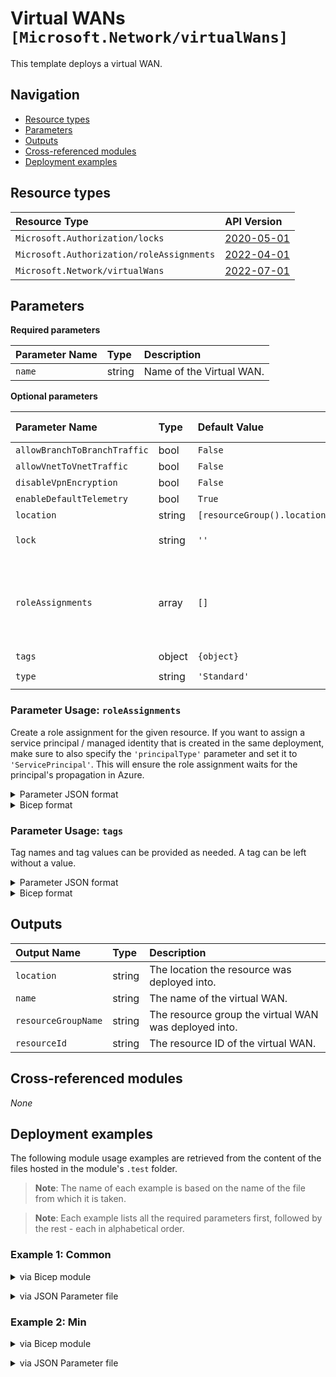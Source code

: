 # Virtual WANs `[Microsoft.Network/virtualWans]`

This template deploys a virtual WAN.

## Navigation

- [Resource types](#Resource-types)
- [Parameters](#Parameters)
- [Outputs](#Outputs)
- [Cross-referenced modules](#Cross-referenced-modules)
- [Deployment examples](#Deployment-examples)

## Resource types

| Resource Type | API Version |
| :-- | :-- |
| `Microsoft.Authorization/locks` | [2020-05-01](https://learn.microsoft.com/en-us/azure/templates/Microsoft.Authorization/2020-05-01/locks) |
| `Microsoft.Authorization/roleAssignments` | [2022-04-01](https://learn.microsoft.com/en-us/azure/templates/Microsoft.Authorization/2022-04-01/roleAssignments) |
| `Microsoft.Network/virtualWans` | [2022-07-01](https://learn.microsoft.com/en-us/azure/templates/Microsoft.Network/2022-07-01/virtualWans) |

## Parameters

**Required parameters**

| Parameter Name | Type | Description |
| :-- | :-- | :-- |
| `name` | string | Name of the Virtual WAN. |

**Optional parameters**

| Parameter Name | Type | Default Value | Allowed Values | Description |
| :-- | :-- | :-- | :-- | :-- |
| `allowBranchToBranchTraffic` | bool | `False` |  | True if branch to branch traffic is allowed. |
| `allowVnetToVnetTraffic` | bool | `False` |  | True if VNET to VNET traffic is allowed. |
| `disableVpnEncryption` | bool | `False` |  | VPN encryption to be disabled or not. |
| `enableDefaultTelemetry` | bool | `True` |  | Enable telemetry via a Globally Unique Identifier (GUID). |
| `location` | string | `[resourceGroup().location]` |  | Location where all resources will be created. |
| `lock` | string | `''` | `['', CanNotDelete, ReadOnly]` | Specify the type of lock. |
| `roleAssignments` | array | `[]` |  | Array of role assignment objects that contain the 'roleDefinitionIdOrName' and 'principalId' to define RBAC role assignments on this resource. In the roleDefinitionIdOrName attribute, you can provide either the display name of the role definition, or its fully qualified ID in the following format: '/providers/Microsoft.Authorization/roleDefinitions/c2f4ef07-c644-48eb-af81-4b1b4947fb11'. |
| `tags` | object | `{object}` |  | Tags of the resource. |
| `type` | string | `'Standard'` | `[Basic, Standard]` | The type of the Virtual WAN. |


### Parameter Usage: `roleAssignments`

Create a role assignment for the given resource. If you want to assign a service principal / managed identity that is created in the same deployment, make sure to also specify the `'principalType'` parameter and set it to `'ServicePrincipal'`. This will ensure the role assignment waits for the principal's propagation in Azure.

<details>

<summary>Parameter JSON format</summary>

```json
"roleAssignments": {
    "value": [
        {
            "roleDefinitionIdOrName": "Reader",
            "description": "Reader Role Assignment",
            "principalIds": [
                "12345678-1234-1234-1234-123456789012", // object 1
                "78945612-1234-1234-1234-123456789012" // object 2
            ]
        },
        {
            "roleDefinitionIdOrName": "/providers/Microsoft.Authorization/roleDefinitions/c2f4ef07-c644-48eb-af81-4b1b4947fb11",
            "principalIds": [
                "12345678-1234-1234-1234-123456789012" // object 1
            ],
            "principalType": "ServicePrincipal"
        }
    ]
}
```

</details>

<details>

<summary>Bicep format</summary>

```bicep
roleAssignments: [
    {
        roleDefinitionIdOrName: 'Reader'
        description: 'Reader Role Assignment'
        principalIds: [
            '12345678-1234-1234-1234-123456789012' // object 1
            '78945612-1234-1234-1234-123456789012' // object 2
        ]
    }
    {
        roleDefinitionIdOrName: '/providers/Microsoft.Authorization/roleDefinitions/c2f4ef07-c644-48eb-af81-4b1b4947fb11'
        principalIds: [
            '12345678-1234-1234-1234-123456789012' // object 1
        ]
        principalType: 'ServicePrincipal'
    }
]
```

</details>
<p>

### Parameter Usage: `tags`

Tag names and tag values can be provided as needed. A tag can be left without a value.

<details>

<summary>Parameter JSON format</summary>

```json
"tags": {
    "value": {
        "Environment": "Non-Prod",
        "Contact": "test.user@testcompany.com",
        "PurchaseOrder": "1234",
        "CostCenter": "7890",
        "ServiceName": "DeploymentValidation",
        "Role": "DeploymentValidation"
    }
}
```

</details>

<details>

<summary>Bicep format</summary>

```bicep
tags: {
    Environment: 'Non-Prod'
    Contact: 'test.user@testcompany.com'
    PurchaseOrder: '1234'
    CostCenter: '7890'
    ServiceName: 'DeploymentValidation'
    Role: 'DeploymentValidation'
}
```

</details>
<p>

## Outputs

| Output Name | Type | Description |
| :-- | :-- | :-- |
| `location` | string | The location the resource was deployed into. |
| `name` | string | The name of the virtual WAN. |
| `resourceGroupName` | string | The resource group the virtual WAN was deployed into. |
| `resourceId` | string | The resource ID of the virtual WAN. |

## Cross-referenced modules

_None_

## Deployment examples

The following module usage examples are retrieved from the content of the files hosted in the module's `.test` folder.
   >**Note**: The name of each example is based on the name of the file from which it is taken.

   >**Note**: Each example lists all the required parameters first, followed by the rest - each in alphabetical order.

<h3>Example 1: Common</h3>

<details>

<summary>via Bicep module</summary>

```bicep
module virtualWans './Network/virtualWans/main.bicep' = {
  name: '${uniqueString(deployment().name, location)}-test-nvwcom'
  params: {
    // Required parameters
    name: '<<namePrefix>>nvwcom001'
    // Non-required parameters
    allowBranchToBranchTraffic: true
    allowVnetToVnetTraffic: true
    disableVpnEncryption: true
    enableDefaultTelemetry: '<enableDefaultTelemetry>'
    lock: 'CanNotDelete'
    roleAssignments: [
      {
        principalIds: [
          '<managedIdentityPrincipalId>'
        ]
        principalType: 'ServicePrincipal'
        roleDefinitionIdOrName: 'Reader'
      }
    ]
    tags: {
      Environment: 'Non-Prod'
      Role: 'DeploymentValidation'
    }
    type: 'Basic'
  }
}
```

</details>
<p>

<details>

<summary>via JSON Parameter file</summary>

```json
{
  "$schema": "https://schema.management.azure.com/schemas/2019-04-01/deploymentParameters.json#",
  "contentVersion": "1.0.0.0",
  "parameters": {
    // Required parameters
    "name": {
      "value": "<<namePrefix>>nvwcom001"
    },
    // Non-required parameters
    "allowBranchToBranchTraffic": {
      "value": true
    },
    "allowVnetToVnetTraffic": {
      "value": true
    },
    "disableVpnEncryption": {
      "value": true
    },
    "enableDefaultTelemetry": {
      "value": "<enableDefaultTelemetry>"
    },
    "lock": {
      "value": "CanNotDelete"
    },
    "roleAssignments": {
      "value": [
        {
          "principalIds": [
            "<managedIdentityPrincipalId>"
          ],
          "principalType": "ServicePrincipal",
          "roleDefinitionIdOrName": "Reader"
        }
      ]
    },
    "tags": {
      "value": {
        "Environment": "Non-Prod",
        "Role": "DeploymentValidation"
      }
    },
    "type": {
      "value": "Basic"
    }
  }
}
```

</details>
<p>

<h3>Example 2: Min</h3>

<details>

<summary>via Bicep module</summary>

```bicep
module virtualWans './Network/virtualWans/main.bicep' = {
  name: '${uniqueString(deployment().name, location)}-test-nvwmin'
  params: {
    // Required parameters
    name: '<<namePrefix>>nvwmin001'
    // Non-required parameters
    enableDefaultTelemetry: '<enableDefaultTelemetry>'
  }
}
```

</details>
<p>

<details>

<summary>via JSON Parameter file</summary>

```json
{
  "$schema": "https://schema.management.azure.com/schemas/2019-04-01/deploymentParameters.json#",
  "contentVersion": "1.0.0.0",
  "parameters": {
    // Required parameters
    "name": {
      "value": "<<namePrefix>>nvwmin001"
    },
    // Non-required parameters
    "enableDefaultTelemetry": {
      "value": "<enableDefaultTelemetry>"
    }
  }
}
```

</details>
<p>
